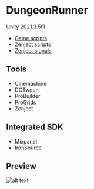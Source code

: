 # DungeonRunner
Unity 2021.3.5f1

- [Game scripts](/Assets/Scripts/Game)
- [Zenject scripts](/Assets/Scripts/Zenject)
- [Zenject signals](/Assets/Scripts/Signals)

## Tools
- Cinemachine
- DOTween
- ProBuilder
- ProGrids
- Zenject
    
## Integrated SDK
- Mixpanel
- IronSource

## Preview
 ![alt text](ForReadme/GifForHub.gif)
